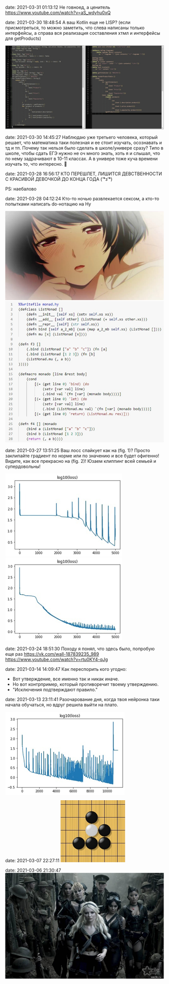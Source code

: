 date: 2021-03-31 01:13:12
Не говноед, а ценитель
https://www.youtube.com/watch?v=aS_wdyhu0xQ

date: 2021-03-30 18:48:54
А ваш Kotlin еще не LISP?
(если присмотреться, то можно заметить, что слева написаны только интерфейсы, а справа вся реализация составления хтмл и интерфейсы для getProducts)

![](/blog/static/img/HqcXVyO_w9A.jpg)

date: 2021-03-30 14:45:27
Наблюдаю уже третьего человека, который решает, что математика таки полезная и ее стоит изучать, осознавать и тд и тп. Почему так нельзя было сделать в школе/универе сразу? Типо в школе, чтобы сдать ЕГЭ нужно не оч много знать, хоть я и слышал, что по нему задрачивают в 10-11 классах. А в универе тоже куча времени изучать то, что интересно. 🤔

date: 2021-03-28 16:56:17
КТО ПЕРЕШЛЕТ, ЛИШИТСЯ ДЕВСТВЕННОСТИ С КРАСИВОЙ ДЕВОЧКОЙ ДО КОНЦА ГОДА ( ͡°з ͡°)

PS: наебалово

date: 2021-03-28 04:12:24
Кто-то ночью развлекается сексом, а кто-то попытками написать do-нотацию на Hy

![](/blog/static/img/Y-IP7ChN9LE.jpg)
![](/blog/static/img/2tTa0yTygxI.jpg)

date: 2021-03-27 13:51:25
Ваш лосс спайкует как на (fig. 1)? Просто заклипайте градиент по норме или по значению и все будет офигенно! Видите, как все прекрасно на (fig. 2)! Юзаем клиппинг всей семьей и супердовольны!

![](/blog/static/img/B_VYdgcLYOo.jpg)
![](/blog/static/img/dO1IcpQJCwI.jpg)

date: 2021-03-24 18:51:30
Походу я понял, что здесь было, попробую еще раз
https://vk.com/wall-187839235_989
https://www.youtube.com/watch?v=rtu0KY4-qJg

date: 2021-03-14 14:09:47
Как переспорить кого угодно:
- Вот утверждение, все именно так и никак иначе.
- Но вот контрпример, который противоречит твоему утверждению.
- "Исключения подтверждают правило."

date: 2021-03-13 23:11:41
Разочарование дня, когда твоя нейронка таки начала обучаться, но вдруг решила выйти на плато.

![](/blog/static/img/bsRZE14lIfM.jpg)

date: 2021-03-07 22:27:11
![](/blog/static/img/lQ2opuYwMv4.jpg)

date: 2021-03-06 21:30:47
![](/blog/static/img/5PMkL8QBXio.jpg)
